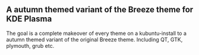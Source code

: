 ## A autumn themed variant of the Breeze theme for KDE Plasma

The goal is a complete makeover of every theme on a kubuntu-install to a autumn themed variant of the original Breeze theme. Including QT, GTK, plymouth, grub etc.
